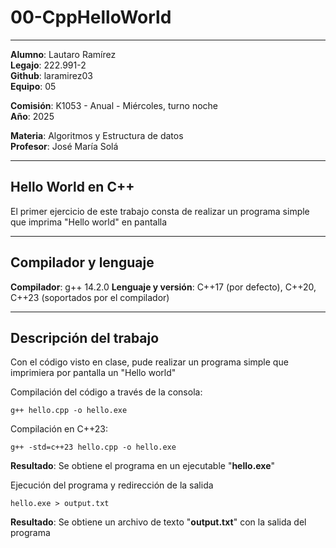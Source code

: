 # 00-CppHelloWorld

---

**Alumno**: Lautaro Ramírez<br>
**Legajo**: 222.991-2<br>
**Github**: laramirez03<br>
**Equipo**: 05<br>

**Comisión**: K1053 - Anual - Miércoles, turno noche<br>
**Año**: 2025<br>

**Materia**: Algoritmos y Estructura de datos<br>
**Profesor**: José María Solá<br>

---

## Hello World en C++

El primer ejercicio de este trabajo consta de realizar un programa simple que imprima "Hello world" en pantalla

---

## Compilador y lenguaje

**Compilador**: g++ 14.2.0
**Lenguaje y versión**: C++17 (por defecto), C++20, C++23 (soportados por el compilador)

---

## Descripción del trabajo

Con el código visto en clase, pude realizar un programa simple que imprimiera por pantalla un "Hello world"

Compilación del código a través de la consola:
```
g++ hello.cpp -o hello.exe
```

Compilación en C++23:
```
g++ -std=c++23 hello.cpp -o hello.exe
```

**Resultado**: Se obtiene el programa en un ejecutable "**hello.exe**"

Ejecución del programa y redirección de la salida
```
hello.exe > output.txt
```

**Resultado**: Se obtiene un archivo de texto "**output.txt**" con la salida del programa